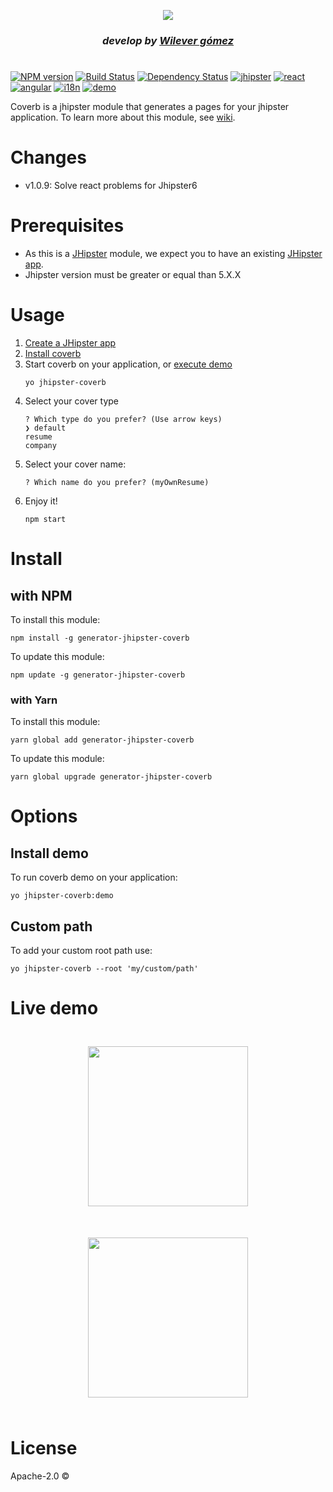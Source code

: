 <p align="center">
   <a href="https://github.com/jhipster-latino/generator-jhipster-coverb">
     <img src="content/coverb-logo.png"></a></p>   
     <h3 align="center">
        <i>develop by 
            <a href="[https://twitter.com/jhipster_latino/](https://www.linkedin.com/in/wilever-gomez/)">
            Wilever gómez</a></i></h3>

#
[![NPM version][npm-image]][npm-url] [![Build Status][travis-image]][travis-url] [![Dependency Status][daviddm-image]][daviddm-url]
[![jhipster](https://img.shields.io/badge/jhipster->=5.0.2-blue.svg)](https://shields.io/)
[![react](https://img.shields.io/badge/react-suported-blue.svg)](https://shields.io/)
[![angular](https://img.shields.io/badge/angular-suported-blue.svg)](https://shields.io/)
[![i18n](https://img.shields.io/badge/i18n-suported-orange.svg)](https://shields.io/)
[![demo](https://img.shields.io/badge/demo-on-<COLOR>.svg)](https://shields.io/)

Coverb is a jhipster module that generates a pages for your jhipster application. To learn more about this module, see [wiki](https://github.com/jhipster-latino/coverb/wiki).

# Changes

- v1.0.9: Solve react problems for Jhipster6 

# Prerequisites

- As this is a [JHipster](http://www.jhipster.tech/) module, we expect you to have an existing [JHipster app](https://www.jhipster.tech/creating-an-app/).
- Jhipster version must be greater or equal than 5.X.X

# Usage

1. [Create a JHipster app](https://www.jhipster.tech/creating-an-app/)
2. [Install coverb](#install)
3. Start coverb on your application, or [execute demo](#start-demo)
    ```
    yo jhipster-coverb
    ```
3. Select your cover type
    ```
    ? Which type do you prefer? (Use arrow keys)
    ❯ default 
    resume 
    company 
    ```
4. Select your cover name:
    ```
    ? Which name do you prefer? (myOwnResume) 
    ```
5. Enjoy it!
    ```
    npm start
    ```
#
# Install
## with NPM
To install this module:
```
npm install -g generator-jhipster-coverb
```
To update this module:
```
npm update -g generator-jhipster-coverb
```
### with Yarn
To install this module:
```
yarn global add generator-jhipster-coverb
```
To update this module:

```
yarn global upgrade generator-jhipster-coverb
```
#
# Options
## Install demo
To run coverb demo on your application:
```
yo jhipster-coverb:demo
```
## Custom path
To add your custom root path use:
```
yo jhipster-coverb --root 'my/custom/path'
```
#
# Live demo
<p align="center">
    <a href="https://coverb-demo-angular.herokuapp.com/">
        <img width= "256px" style="margin:25px 50px"
        src="content/qr-angular-demo.png"></a>
    <a href="https://coverb-demo-react.herokuapp.com/">
        <img width= "256px" style="margin:25px 50px"
        src="content/qr-react-demo.png"></a>
    </p>

#
# License

Apache-2.0 ©

[npm-image]: https://img.shields.io/npm/v/generator-jhipster-coverb.svg
[npm-url]: https://npmjs.org/package/generator-jhipster-coverb
[travis-image]: https://travis-ci.org/jhipster-latino/generator-jhipster-coverb.svg?branch=master
[travis-url]: https://travis-ci.org/jhipster-latino/generator-jhipster-coverb.svg
[daviddm-image]: https://david-dm.org/jhipster-latino/generator-jhipster-coverb.svg
[daviddm-url]: https://david-dm.org/jhipster-latino/generator-jhipster-coverb
